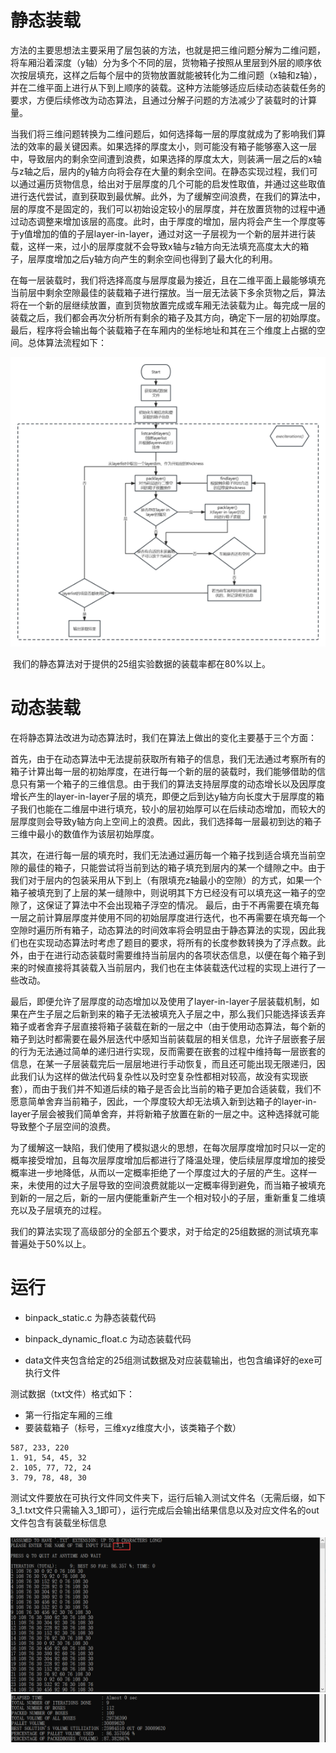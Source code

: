 # 静态装载

​		方法的主要思想法主要采用了层包装的方法，也就是把三维问题分解为二维问题，将车厢沿着深度（y轴）分为多个不同的层，货物箱子按照从里层到外层的顺序依次按层填充，这样之后每个层中的货物放置就能被转化为二维问题（x轴和z轴），并在二维平面上进行从下到上顺序的装载。这种方法能够适应后续动态装载任务的要求，方便后续修改为动态算法，且通过分解子问题的方法减少了装载时的计算量。

​		当我们将三维问题转换为二维问题后，如何选择每一层的厚度就成为了影响我们算法的效率的最关键因素。如果选择的厚度太小，则可能没有箱子能够塞入这一层中，导致层内的剩余空间遭到浪费，如果选择的厚度太大，则装满一层之后的x轴与z轴之后，层内的y轴方向将会存在大量的剩余空间。在静态实现过程，我们可以通过遍历货物信息，给出对于层厚度的几个可能的启发性取值，并通过这些取值进行迭代尝试，直到获取到最优解。此外，为了缓解空间浪费，在我们的算法中，层的厚度不是固定的，我们可以初始设定较小的层厚度，并在放置货物的过程中通过动态调整来增加该层的高度。此时，由于厚度的增加，层内将会产生一个厚度等于y值增加的值的子层layer-in-layer，通过对这一子层视为一个新的层并进行装载，这样一来，过小的层厚度就不会导致x轴与z轴方向无法填充高度太大的箱子，层厚度增加之后y轴方向产生的剩余空间也得到了最大化的利用。

​		在每一层装载时，我们将选择高度与层厚度最为接近，且在二维平面上最能够填充当前层中剩余空隙最佳的装载箱子进行摆放。当一层无法装下多余货物之后，算法将在一个新的层继续放置，直到货物放置完成或车厢无法装载为止。每完成一层的装载之后，我们都会再次分析所有剩余的箱子及其方向，确定下一层的初始厚度。最后，程序将会输出每个装载箱子在车厢内的坐标地址和其在三个维度上占据的空间。总体算法流程如下：

<img src="img\image-20230108034633492.png" alt="image-20230108034633492" style="zoom:100%;" />

​		我们的静态算法对于提供的25组实验数据的装载率都在80%以上。

# 动态装载

在将静态算法改进为动态算法时，我们在算法上做出的变化主要基于三个方面：

​    首先，由于在动态算法中无法提前获取所有箱子的信息，我们无法通过考察所有的箱子计算出每一层的初始厚度，在进行每一个新的层的装载时，我们能够借助的信息只有第一个箱子的三维信息。由于我们的算法支持层厚度的动态增长以及因厚度增长产生的layer-in-layer子层的填充，即便之后到达y轴方向长度大于层厚度的箱子我们也能在二维层中进行填充，较小的层初始厚可以在后续动态增加，而较大的层厚度则会导致y轴方向上空间上的浪费。因此，我们选择每一层最初到达的箱子三维中最小的数值作为该层初始厚度。

​    其次，在进行每一层的填充时，我们无法通过遍历每一个箱子找到适合填充当前空隙的最佳的箱子，只能尝试将当前到达的箱子填充到层内的某一个缝隙之中。由于我们对于层内的包装采用从下到上（有限填充z轴最小的空隙）的方式，如果一个箱子被填充到了上层的某一缝隙中，则说明其下方已经没有可以填充这一箱子的空隙了，这保证了算法中不会出现箱子浮空的情况。 最后，由于不再需要在填充每一层之前计算层厚度并使用不同的初始层厚度进行迭代，也不再需要在填充每一个空隙时遍历所有箱子，动态算法的时间效率将会明显由于静态算法的实现，因此我们也在实现动态算法时考虑了题目的要求，将所有的长度参数转换为了浮点数。此外，由于在进行动态装载时需要维持当前层内的各项状态信息，以便在每个箱子到来的时候直接将其装载入当前层内，我们也在主体装载迭代过程的实现上进行了一些改动。

​    最后，即便允许了层厚度的动态增加以及使用了layer-in-layer子层装载机制，如果在产生子层之后新到来的箱子无法被填充入子层之中，那么我们只能选择该丢弃箱子或者舍弃子层直接将箱子装载在新的一层之中（由于使用动态算法，每个新的箱子到达时都需要在最外层迭代中感知当前装载层的相关信息，允许子层嵌套子层的行为无法通过简单的递归进行实现，反而需要在嵌套的过程中维持每一层嵌套的信息，在某一子层装载完后一层层地进行手动恢复，而且还可能出现无限递归，因此我们认为这样的做法代码复杂性以及时空复杂性都相对较高，故没有实现嵌套），而由于我们并不知道后续的箱子是否会比当前的箱子更加合适装载，我们不愿意简单舍弃当前箱子，因此，一个厚度较大却无法填入新到达箱子的layer-in-layer子层会被我们简单舍弃，并将新箱子放置在新的一层之中。这种选择就可能导致整个子层空间的浪费。

​    为了缓解这一缺陷，我们使用了模拟退火的思想，在每次层厚度增加时只以一定的概率接受增加，且每次层厚度增加后都进行了降温处理，使后续层厚度增加的接受概率进一步地降低，从而以一定概率拒绝了一个厚度过大的子层的产生。这样一来，未使用的过大子层导致的空间浪费就能以一定概率得到避免，而当箱子被填充到新的一层之后，新的一层内便能重新产生一个相对较小的子层，重新重复二维填充以及子层填充的过程。

​    我们的算法实现了高级部分的全部五个要求，对于给定的25组数据的测试填充率普遍处于50%以上。

# 运行

- binpack_static.c 为静态装载代码
- binpack_dynamic_float.c 为动态装载代码

- data文件夹包含给定的25组测试数据及对应装载输出，也包含编译好的exe可执行文件

测试数据（txt文件）格式如下：

- 第一行指定车厢的三维
- 要装载箱子（标号，三维xyz维度大小，该类箱子个数）

```
587, 233, 220
1. 91, 54, 45, 32
2. 105, 77, 72, 24
3. 79, 78, 48, 30
```

测试文件要放在可执行文件同文件夹下，运行后输入测试文件名（无需后缀，如下3_1.txt文件只需输入3_1即可），运行完成后会输出结果信息以及对应文件名的out文件包含有装载坐标信息

<img src="img\image-20230108041424708.png" alt="image-20230108041424708" style="zoom:100%;" />

<img src="img\image-20230108041544969.png" alt="image-20230108041544969" style="zoom:100%;" />

